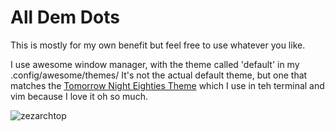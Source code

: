 All Dem Dots
====================

This is mostly for my own benefit but feel free to use whatever you like.

I use awesome window manager, with the theme called 'default' in my .config/awesome/themes/
It's not the actual default theme, but one that matches the [Tomorrow Night Eighties Theme](https://github.com/chriskempson/tomorrow-theme "Tomorrow Theme") which I use in teh terminal and vim because I love it oh so much.

![zezarchtop](http://imageshack.us/a/img89/9898/20130423215639screensho.png)
